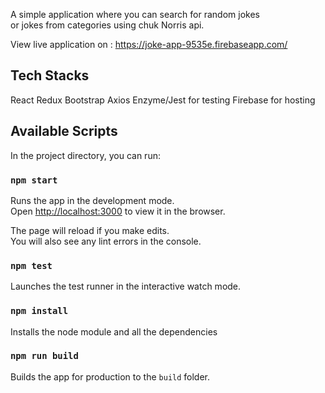 A simple application where you can search for random jokes <br>
or jokes from categories using chuk Norris api. <br>

View live application on : https://joke-app-9535e.firebaseapp.com/

## Tech Stacks

React
Redux
Bootstrap
Axios
Enzyme/Jest for testing
Firebase for hosting

## Available Scripts

In the project directory, you can run:

### `npm start`

Runs the app in the development mode.<br>
Open [http://localhost:3000](http://localhost:3000) to view it in the browser.

The page will reload if you make edits.<br>
You will also see any lint errors in the console.

### `npm test`

Launches the test runner in the interactive watch mode.<br>

### `npm install`

Installs the node module and all the dependencies<br>

### `npm run build`

Builds the app for production to the `build` folder.<br>
